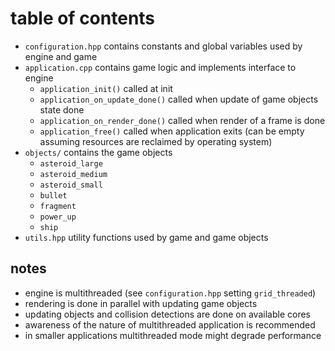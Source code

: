 # table of contents
* `configuration.hpp` contains constants and global variables used by engine and game
* `application.cpp` contains game logic and implements interface to engine
  - `application_init()` called at init
  - `application_on_update_done()` called when update of game objects state done
  - `application_on_render_done()` called when render of a frame is done
  - `application_free()` called when application exits (can be empty assuming resources are reclaimed by operating system)
* `objects/` contains the game objects
  - `asteroid_large`
  - `asteroid_medium`
  - `asteroid_small`
  - `bullet`
  - `fragment`
  - `power_up`
  - `ship`
* `utils.hpp` utility functions used by game and game objects

## notes
* engine is multithreaded (see `configuration.hpp` setting `grid_threaded`)
* rendering is done in parallel with updating game objects
* updating objects and collision detections are done on available cores
* awareness of the nature of multithreaded application is recommended
* in smaller applications multithreaded mode might degrade performance
